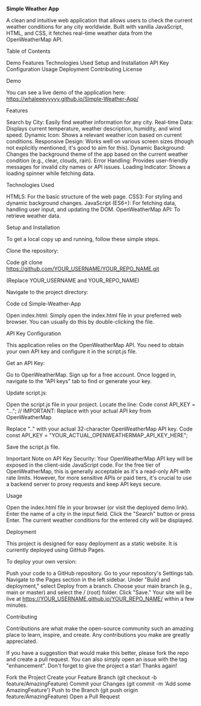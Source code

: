 **Simple Weather App**

A clean and intuitive web application that allows users to check the current weather conditions for any city worldwide. Built with vanilla JavaScript, HTML, and CSS, it fetches real-time weather data from the OpenWeatherMap API.


Table of Contents

Demo
Features
Technologies Used
Setup and Installation
API Key Configuration
Usage
Deployment
Contributing
License

Demo

You can see a live demo of the application here:
https://whaleeeyyyyy.github.io/Simple-Weather-App/


Features

Search by City: Easily find weather information for any city.
Real-time Data: Displays current temperature, weather description, humidity, and wind speed.
Dynamic Icon: Shows a relevant weather icon based on current conditions.
Responsive Design: Works well on various screen sizes (though not explicitly mentioned, it's good to aim for this).
Dynamic Background: Changes the background theme of the app based on the current weather condition (e.g., clear, clouds, rain).
Error Handling: Provides user-friendly messages for invalid city names or API issues.
Loading Indicator: Shows a loading spinner while fetching data.

Technologies Used

HTML5: For the basic structure of the web page.
CSS3: For styling and dynamic background changes.
JavaScript (ES6+): For fetching data, handling user input, and updating the DOM.
OpenWeatherMap API: To retrieve weather data.

Setup and Installation

To get a local copy up and running, follow these simple steps.


Clone the repository:


Code
git clone https://github.com/YOUR_USERNAME/YOUR_REPO_NAME.git

(Replace YOUR_USERNAME and YOUR_REPO_NAME)


Navigate to the project directory:


Code
cd Simple-Weather-App

Open index.html:
Simply open the index.html file in your preferred web browser. You can usually do this by double-clicking the file.



API Key Configuration

This application relies on the OpenWeatherMap API. You need to obtain your own API key and configure it in the script.js file.


Get an API Key:


Go to OpenWeatherMap.
Sign up for a free account.
Once logged in, navigate to the "API keys" tab to find or generate your key.

Update script.js:


Open the script.js file in your project.
Locate the line:
Code
const API_KEY = "..."; // IMPORTANT: Replace with your actual API key from OpenWeatherMap

Replace ".." with your actual 32-character OpenWeatherMap API key.
Code
const API_KEY = "YOUR_ACTUAL_OPENWEATHERMAP_API_KEY_HERE";

Save the script.js file.


Important Note on API Key Security:
Your OpenWeatherMap API key will be exposed in the client-side JavaScript code. For the free tier of OpenWeatherMap, this is generally acceptable as it's a read-only API with rate limits. However, for more sensitive APIs or paid tiers, it's crucial to use a backend server to proxy requests and keep API keys secure.


Usage

Open the index.html file in your browser (or visit the deployed demo link).
Enter the name of a city in the input field.
Click the "Search" button or press Enter.
The current weather conditions for the entered city will be displayed.

Deployment

This project is designed for easy deployment as a static website. It is currently deployed using GitHub Pages.


To deploy your own version:


Push your code to a GitHub repository.
Go to your repository's Settings tab.
Navigate to the Pages section in the left sidebar.
Under "Build and deployment," select Deploy from a branch.
Choose your main branch (e.g., main or master) and select the / (root) folder.
Click "Save."
Your site will be live at https://YOUR_USERNAME.github.io/YOUR_REPO_NAME/ within a few minutes.

Contributing

Contributions are what make the open-source community such an amazing place to learn, inspire, and create. Any contributions you make are greatly appreciated.


If you have a suggestion that would make this better, please fork the repo and create a pull request. You can also simply open an issue with the tag "enhancement".
Don't forget to give the project a star! Thanks again!


Fork the Project
Create your Feature Branch (git checkout -b feature/AmazingFeature)
Commit your Changes (git commit -m 'Add some AmazingFeature')
Push to the Branch (git push origin feature/AmazingFeature)
Open a Pull Request
